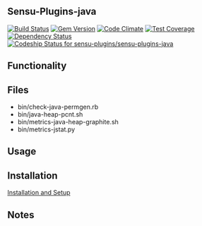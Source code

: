 ## Sensu-Plugins-java

[ ![Build Status](https://travis-ci.org/sensu-plugins/sensu-plugins-java.svg?branch=master)](https://travis-ci.org/sensu-plugins/sensu-plugins-java)
[![Gem Version](https://badge.fury.io/rb/sensu-plugins-java.svg)](http://badge.fury.io/rb/sensu-plugins-java)
[![Code Climate](https://codeclimate.com/github/sensu-plugins/sensu-plugins-java/badges/gpa.svg)](https://codeclimate.com/github/sensu-plugins/sensu-plugins-java)
[![Test Coverage](https://codeclimate.com/github/sensu-plugins/sensu-plugins-java/badges/coverage.svg)](https://codeclimate.com/github/sensu-plugins/sensu-plugins-java)
[![Dependency Status](https://gemnasium.com/sensu-plugins/sensu-plugins-java.svg)](https://gemnasium.com/sensu-plugins/sensu-plugins-java)
[![Codeship Status for sensu-plugins/sensu-plugins-java](https://codeship.com/projects/3cea95c0-e897-0132-5df3-62885e5c211b/status?branch=master)](https://codeship.com/projects/82838)

## Functionality

## Files
 * bin/check-java-permgen.rb
 * bin/java-heap-pcnt.sh
 * bin/metrics-java-heap-graphite.sh
 * bin/metrics-jstat.py

## Usage

## Installation

[Installation and Setup](http://sensu-plugins.io/docs/installation_instructions.html)

## Notes
